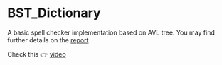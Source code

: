 # BST_Dictionary
A basic spell checker implementation based on AVL tree.
You may find further details on the [report](https://github.com/Hagar-Usama/BST_Dictionary/blob/master/Report%20and%20attachements/Data%20%23last%20proj.pdf)


Check this 👉 [video](https://youtu.be/qHLk1PmOCG8)

